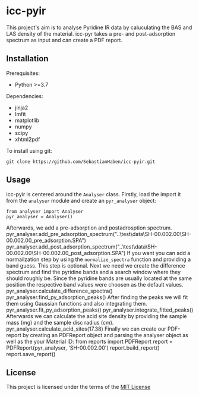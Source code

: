 # icc-pyir
This project's aim is to analyse Pyridine IR data by caluculating the BAS and LAS density of the material. icc-pyr takes a pre- and post-adsorption spectrum as input and can create a PDF report.   

## Installation
Prerequisites:

* Python >=3.7

Dependencies:

* jinja2
* lmfit
* matplotlib
* numpy
* scipy
* xhtml2pdf

To install using git:

`git clone https://github.com/SebastianHaben/icc-pyir.git`

## Usage
icc-pyir is centered around the `Analyser` class. Firstly, load the import it from the `analyser` module and create an `pyr_analyser` object:
```
from analyser import Analyser
pyr_analyser = Analyser()
```
Afterwards, we add a pre-adsorption and postadrosption spectrum.
    pyr_analyser.add_pre_adsorption_spectrum("..\\test\\data\\SH-00.002.00\\SH-00.002.00_pre_adsorption.SPA")
    pyr_analyser.add_post_adsorption_spectrum("..\\test\\data\\SH-00.002.00\\SH-00.002.00_post_adsorption.SPA")
If you want you can add a normailzation step by using the `normalize_spectra` function and providing a band guess. This step is optional.
Next we need we create the difference spectrum and find the pyridine bands and a search window where they should roughly be. Since the pyridine bands are usually located at the same position the respective band values were choosen as the default values. 
    pyr_analyser.calculate_difference_spectra()
    pyr_analyser.find_py_adsorption_peaks()
After finding the peaks we will fit them using Gaussian functions and also integrating them.
    pyr_analyser.fit_py_adsorption_peaks()
    pyr_analyser.integrate_fitted_peaks()
Afterwards we can calculate the acid site density by providing the sample mass (mg) and the sample disc radius (cm).
    pyr_analyser.calculate_acid_sites(17.38)
Finally we can create our PDF-report by creating an PDFReport object and parsing the analyser object as well as the your Material ID:
    from reports import PDFReport
    report = PDFReport(pyr_analyser, 'SH-00.002.00')
    report.build_report()
    report.save_report()

## License

This project is licensed under the terms of the [MIT License](/LICENSE.md)

